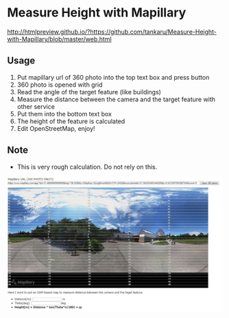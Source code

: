 # Measure Height with Mapillary
http://htmlpreview.github.io/?https://github.com/tankaru/Measure-Height-with-Mapillary/blob/master/web.html

## Usage
1. Put mapillary url of 360 photo into the top text box and press button
1. 360 photo is opened with grid
1. Read the angle of the target feature (like buildings)
1. Measure the distance between the camera and the target feature with other service
1. Put them into the bottom text box
1. The height of the feature is calculated
1. Edit OpenStreetMap, enjoy!

## Note
* This is very rough calculation. Do not rely on this.

![Screenshot](screenshot.jpg)


